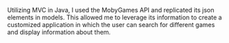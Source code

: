 Utilizing MVC in Java, I used the MobyGames API and replicated its json elements in models. 
This allowed me to leverage its information to create a customized application in which the user can search for different games and display information about them.
